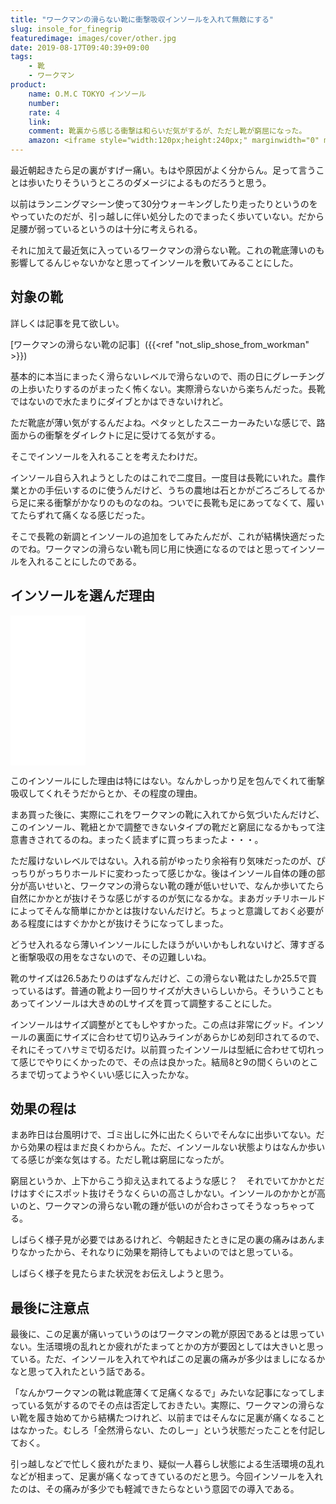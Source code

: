 ```yaml
---
title: "ワークマンの滑らない靴に衝撃吸収インソールを入れて無敵にする"
slug: insole_for_finegrip
featuredimage: images/cover/other.jpg
date: 2019-08-17T09:40:39+09:00
tags:
    - 靴
    - ワークマン
product:
    name: O.M.C TOKYO インソール
    number: 
    rate: 4
    link: 
    comment: 靴裏から感じる衝撃は和らいだ気がするが、ただし靴が窮屈になった。
    amazon: <iframe style="width:120px;height:240px;" marginwidth="0" marginheight="0" scrolling="no" frameborder="0" src="//rcm-fe.amazon-adsystem.com/e/cm?lt1=_blank&bc1=000000&IS2=1&bg1=FFFFFF&fc1=000000&lc1=0000FF&t=illusionspace-22&language=ja_JP&o=9&p=8&l=as4&m=amazon&f=ifr&ref=as_ss_li_til&asins=B072DWC8WV&linkId=47b87c3554c08acf1029ca22cdde5547"></iframe>
---
```


最近朝起きたら足の裏がすげー痛い。もはや原因がよく分からん。足って言うことは歩いたりそういうところのダメージによるものだろうと思う。

以前はランニングマシーン使って30分ウォーキングしたり走ったりというのをやっていたのだが、引っ越しに伴い処分したのでまったく歩いていない。だから足腰が弱っているというのは十分に考えられる。

それに加えて最近気に入っているワークマンの滑らない靴。これの靴底薄いのも影響してるんじゃないかなと思ってインソールを敷いてみることにした。

<!--more-->

## 対象の靴

詳しくは記事を見て欲しい。

[ワークマンの滑らない靴の記事］({{<ref "not_slip_shose_from_workman" >}})

基本的に本当にまったく滑らないレベルで滑らないので、雨の日にグレーチングの上歩いたりするのがまったく怖くない。実際滑らないから楽ちんだった。長靴ではないので水たまりにダイブとかはできないけれど。

ただ靴底が薄い気がするんだよね。ペタッとしたスニーカーみたいな感じで、路面からの衝撃をダイレクトに足に受けてる気がする。

そこでインソールを入れることを考えたわけだ。

インソール自ら入れようとしたのはこれで二度目。一度目は長靴にいれた。農作業とかの手伝いするのに使うんだけど、うちの農地は石とかがごろごろしてるから足に来る衝撃がかなりのものなのね。ついでに長靴も足にあってなくて、履いてたらずれて痛くなる感じだった。

そこで長靴の新調とインソールの追加をしてみたんだが、これが結構快適だったのでね。ワークマンの滑らない靴も同じ用に快適になるのではと思ってインソールを入れることにしたのである。

## インソールを選んだ理由

<iframe style="width:120px;height:240px;" marginwidth="0" marginheight="0" scrolling="no" frameborder="0" src="//rcm-fe.amazon-adsystem.com/e/cm?lt1=_blank&bc1=000000&IS2=1&bg1=FFFFFF&fc1=000000&lc1=0000FF&t=illusionspace-22&language=ja_JP&o=9&p=8&l=as4&m=amazon&f=ifr&ref=as_ss_li_til&asins=B072DWC8WV&linkId=47b87c3554c08acf1029ca22cdde5547"></iframe>

このインソールにした理由は特にはない。なんかしっかり足を包んでくれて衝撃吸収してくれそうだからとか、その程度の理由。

まあ買った後に、実際にこれをワークマンの靴に入れてから気づいたんだけど、このインソール、靴紐とかで調整できないタイプの靴だと窮屈になるかもって注意書きされてるのね。まったく読まずに買っちまったよ・・・。

ただ履けないレベルではない。入れる前がゆったり余裕有り気味だったのが、ぴっちりがっちりホールドに変わったって感じかな。後はインソール自体の踵の部分が高いせいと、ワークマンの滑らない靴の踵が低いせいで、なんか歩いてたら自然にかかとが抜けそうな感じがするのが気になるかな。まあガッチリホールドによってそんな簡単にかかとは抜けないんだけど。ちょっと意識しておく必要がある程度にはすぐかかとが抜けそうになってしまった。

どうせ入れるなら薄いインソールにしたほうがいいかもしれないけど、薄すぎると衝撃吸収の用をなさないので、その辺難しいね。

<!--textlint-disable-->
靴のサイズは26.5あたりのはずなんだけど、この滑らない靴はたしか25.5で買っているはず。普通の靴より一回りサイズが大きいらしいから。そういうこともあってインソールは大きめのLサイズを買って調整することにした。
<!--textlint-enable-->

インソールはサイズ調整がとてもしやすかった。この点は非常にグッド。インソールの裏面にサイズに合わせて切り込みラインがあらかじめ刻印されてるので、それにそってハサミで切るだけ。以前買ったインソールは型紙に合わせて切れって感じでやりにくかったので、その点は良かった。結局8と9の間くらいのところまで切ってようやくいい感じに入ったかな。

## 効果の程は

まあ昨日は台風明けで、ゴミ出しに外に出たくらいでそんなに出歩いてない。だから効果の程はまだ良くわからん。ただ、インソールない状態よりはなんか歩いてる感じが楽な気はする。ただし靴は窮屈になったが。

窮屈というか、上下からこう抑え込まれてるような感じ？　それでいてかかとだけはすぐにスポット抜けそうなくらいの高さしかない。インソールのかかとが高いのと、ワークマンの滑らない靴の踵が低いのが合わさってそうなっちゃってる。

しばらく様子見が必要ではあるけれど、今朝起きたときに足の裏の痛みはあんまりなかったから、それなりに効果を期待してもよいのではと思っている。

しばらく様子を見たらまた状況をお伝えしようと思う。

## 最後に注意点

最後に、この足裏が痛いっていうのはワークマンの靴が原因であるとは思っていない。生活環境の乱れとか疲れがたまってとかの方が要因としては大きいと思っている。ただ、インソールを入れてやればこの足裏の痛みが多少はましになるかなと思って入れたという話である。

「なんかワークマンの靴は靴底薄くて足痛くなるで」みたいな記事になってしまっている気がするのでその点は否定しておきたい。実際に、ワークマンの滑らない靴を履き始めてから結構たつけれど、以前まではそんなに足裏が痛くなることはなかった。むしろ「全然滑らない、たのしー」という状態だったことを付記しておく。

引っ越しなどで忙しく疲れがたまり、疑似一人暮らし状態による生活環境の乱れなどが相まって、足裏が痛くなってきているのだと思う。今回インソールを入れたのは、その痛みが多少でも軽減できたらなという意図での導入である。